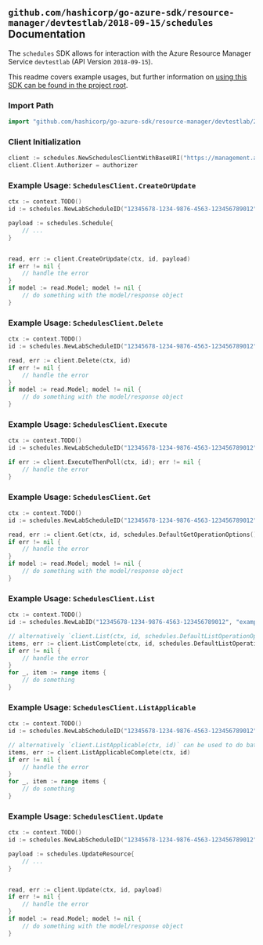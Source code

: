 
## `github.com/hashicorp/go-azure-sdk/resource-manager/devtestlab/2018-09-15/schedules` Documentation

The `schedules` SDK allows for interaction with the Azure Resource Manager Service `devtestlab` (API Version `2018-09-15`).

This readme covers example usages, but further information on [using this SDK can be found in the project root](https://github.com/hashicorp/go-azure-sdk/tree/main/docs).

### Import Path

```go
import "github.com/hashicorp/go-azure-sdk/resource-manager/devtestlab/2018-09-15/schedules"
```


### Client Initialization

```go
client := schedules.NewSchedulesClientWithBaseURI("https://management.azure.com")
client.Client.Authorizer = authorizer
```


### Example Usage: `SchedulesClient.CreateOrUpdate`

```go
ctx := context.TODO()
id := schedules.NewLabScheduleID("12345678-1234-9876-4563-123456789012", "example-resource-group", "labValue", "scheduleValue")

payload := schedules.Schedule{
	// ...
}


read, err := client.CreateOrUpdate(ctx, id, payload)
if err != nil {
	// handle the error
}
if model := read.Model; model != nil {
	// do something with the model/response object
}
```


### Example Usage: `SchedulesClient.Delete`

```go
ctx := context.TODO()
id := schedules.NewLabScheduleID("12345678-1234-9876-4563-123456789012", "example-resource-group", "labValue", "scheduleValue")

read, err := client.Delete(ctx, id)
if err != nil {
	// handle the error
}
if model := read.Model; model != nil {
	// do something with the model/response object
}
```


### Example Usage: `SchedulesClient.Execute`

```go
ctx := context.TODO()
id := schedules.NewLabScheduleID("12345678-1234-9876-4563-123456789012", "example-resource-group", "labValue", "scheduleValue")

if err := client.ExecuteThenPoll(ctx, id); err != nil {
	// handle the error
}
```


### Example Usage: `SchedulesClient.Get`

```go
ctx := context.TODO()
id := schedules.NewLabScheduleID("12345678-1234-9876-4563-123456789012", "example-resource-group", "labValue", "scheduleValue")

read, err := client.Get(ctx, id, schedules.DefaultGetOperationOptions())
if err != nil {
	// handle the error
}
if model := read.Model; model != nil {
	// do something with the model/response object
}
```


### Example Usage: `SchedulesClient.List`

```go
ctx := context.TODO()
id := schedules.NewLabID("12345678-1234-9876-4563-123456789012", "example-resource-group", "labValue")

// alternatively `client.List(ctx, id, schedules.DefaultListOperationOptions())` can be used to do batched pagination
items, err := client.ListComplete(ctx, id, schedules.DefaultListOperationOptions())
if err != nil {
	// handle the error
}
for _, item := range items {
	// do something
}
```


### Example Usage: `SchedulesClient.ListApplicable`

```go
ctx := context.TODO()
id := schedules.NewLabScheduleID("12345678-1234-9876-4563-123456789012", "example-resource-group", "labValue", "scheduleValue")

// alternatively `client.ListApplicable(ctx, id)` can be used to do batched pagination
items, err := client.ListApplicableComplete(ctx, id)
if err != nil {
	// handle the error
}
for _, item := range items {
	// do something
}
```


### Example Usage: `SchedulesClient.Update`

```go
ctx := context.TODO()
id := schedules.NewLabScheduleID("12345678-1234-9876-4563-123456789012", "example-resource-group", "labValue", "scheduleValue")

payload := schedules.UpdateResource{
	// ...
}


read, err := client.Update(ctx, id, payload)
if err != nil {
	// handle the error
}
if model := read.Model; model != nil {
	// do something with the model/response object
}
```
